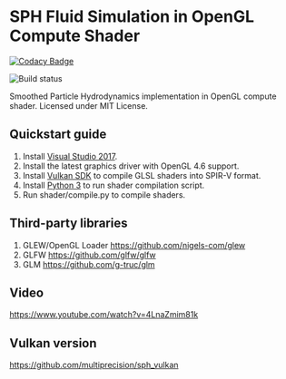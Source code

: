 # SPH Fluid Simulation in OpenGL Compute Shader

[![Codacy Badge](https://api.codacy.com/project/badge/Grade/ab9154c74b804082a0818255b11be93e)](https://app.codacy.com/app/multiprecision/sph_opengl?utm_source=github.com&utm_medium=referral&utm_content=multiprecision/sph_opengl&utm_campaign=Badge_Grade_Dashboard)

![Build status](https://ci.appveyor.com/api/projects/status/bdmh929h1m7ir32l/branch/master?svg=true)

Smoothed Particle Hydrodynamics implementation in OpenGL compute shader.
Licensed under MIT License.

## Quickstart guide

1. Install [Visual Studio 2017](https://visualstudio.microsoft.com/).
2. Install the latest graphics driver with OpenGL 4.6 support.
3. Install [Vulkan SDK](https://vulkan.lunarg.com/sdk/home) to compile GLSL shaders into SPIR-V format.
4. Install [Python 3](https://www.python.org/downloads/) to run shader compilation script.
5. Run shader/compile.py to compile shaders.

## Third-party libraries

1. GLEW/OpenGL Loader https://github.com/nigels-com/glew
2. GLFW https://github.com/glfw/glfw
3. GLM https://github.com/g-truc/glm

## Video

https://www.youtube.com/watch?v=4LnaZmim81k

## Vulkan version

https://github.com/multiprecision/sph_vulkan
